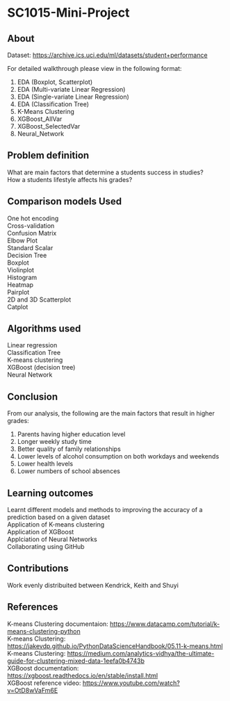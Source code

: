 # SC1015-Mini-Project
## About
Dataset: https://archive.ics.uci.edu/ml/datasets/student+performance

For detailed walkthrough please view in the following format:
1. EDA (Boxplot, Scatterplot)
2. EDA (Multi-variate Linear Regression)
3. EDA (Single-variate Linear Regression)
4. EDA (Classification Tree)
5. K-Means Clustering
6. XGBoost_AllVar
7. XGBoost_SelectedVar
8. Neural_Network

## Problem definition
What are main factors that determine a students success in studies? <br />
How a students lifestyle affects his grades?

## Comparison models Used
One hot encoding <br />
Cross-validation <br />
Confusion Matrix <br />
Elbow Plot <br />
Standard Scalar <br />
Decision Tree <br />
Boxplot <br />
Violinplot <br />
Histogram <br />
Heatmap <br />
Pairplot <br />
2D and 3D Scatterplot <br />
Catplot <br />

## Algorithms used
Linear regression <br />
Classification Tree <br />
K-means clustering <br />
XGBoost (decision tree) <br />
Neural Network

## Conclusion
From our analysis, the following are the main factors that result in higher grades: <br />
1) Parents having higher education level <br />
2) Longer weekly study time <br />
3) Better quality of family relationships <br />
4) Lower levels of alcohol consumption on both workdays and weekends <br />
5) Lower health levels <br />
6) Lower numbers of school absences <br />

## Learning outcomes
Learnt different models and methods to improving the accuracy of a prediction based on a given dataset <br />
Application of K-means clustering <br />
Application of XGBoost <br />
Applciation of Neural Networks <br />
Collaborating using GitHub

## Contributions
Work evenly distribuited between Kendrick, Keith and Shuyi

## References
K-means Clustering documentaion: https://www.datacamp.com/tutorial/k-means-clustering-python <br />
K-means Clustering: https://jakevdp.github.io/PythonDataScienceHandbook/05.11-k-means.html <br />
K-means Clustering: https://medium.com/analytics-vidhya/the-ultimate-guide-for-clustering-mixed-data-1eefa0b4743b <br />
XGBoost documentation: https://xgboost.readthedocs.io/en/stable/install.html <br />
XGBoost reference video: https://www.youtube.com/watch?v=OtD8wVaFm6E <br />
